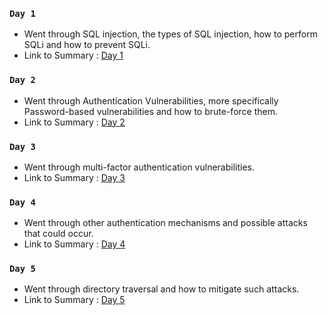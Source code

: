 ### `Day 1`
- Went through SQL injection, the types of SQL injection, how to perform SQLi and how to prevent SQLi.
- Link to Summary : [Day 1](https://github.com/fr334aks/100-days-of-Hacking/tree/main/Fraize/Day%201)

### `Day 2`
- Went through Authentication Vulnerabilities, more specifically Password-based vulnerabilities and how to brute-force them.
- Link to Summary : [Day 2](https://github.com/fr334aks/100-days-of-Hacking/tree/main/Fraize/2.Authentication)

### `Day 3`
- Went through multi-factor authentication vulnerabilities.
- Link to Summary : [Day 3](https://github.com/fr334aks/100-days-of-Hacking/tree/main/Fraize/3.Authentication)

### `Day 4`
- Went through other authentication mechanisms and possible attacks that could occur.
- Link to Summary : [Day 4](https://github.com/fr334aks/100-days-of-Hacking/tree/main/Fraize/4.Authentication)

### `Day 5`
- Went through directory traversal and how to mitigate such attacks.
- Link to Summary : [Day 5](https://github.com/fr334aks/100-days-of-Hacking/tree/main/Fraize/5.Directory%20Traversal)
